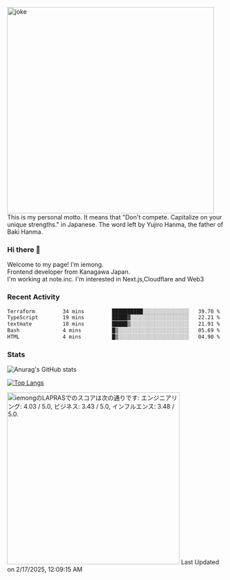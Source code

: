 <img width="480" src="https://text-pict.vercel.app/%E7%AB%B6%E3%81%86%E3%81%AA%E6%8C%81%E3%81%A1%E5%91%B3%E3%82%92%E6%B4%BB%E3%81%8B%E3%81%9B" alt="joke" />
This is my personal motto. It means that "Don't compete. Capitalize on your unique strengths." in Japanese. The word left by Yujiro Hanma, the father of Baki Hanma.


### Hi there 🍵
Welcome to my page! I’m iemong.   
Frontend developer from Kanagawa Japan.   
I'm working at note.inc.
I'm interested in Next.js,Cloudflare and Web3

### Recent Activity
<!--START_SECTION:waka-->

```txt
Terraform         34 mins         ██████████░░░░░░░░░░░░░░░   39.70 %
TypeScript        19 mins         █████▓░░░░░░░░░░░░░░░░░░░   22.21 %
textmate          18 mins         █████▒░░░░░░░░░░░░░░░░░░░   21.91 %
Bash              4 mins          █▒░░░░░░░░░░░░░░░░░░░░░░░   05.69 %
HTML              4 mins          █▒░░░░░░░░░░░░░░░░░░░░░░░   04.90 %
```

<!--END_SECTION:waka-->

### Stats

![Anurag's GitHub stats](https://github-readme-stats-taupe-psi.vercel.app/api?username=iemong&count_private=true&show_icons=true&theme=dracula)


[![Top Langs](https://github-readme-stats-taupe-psi.vercel.app/api/top-langs/?username=iemong&layout=compact&theme=dracula)](https://github.com/anuraghazra/github-readme-stats)


<!--START_SECTION:lapras-card-->
<p ><a href="https://lapras.com/public/iemong" target="_blank" rel="noopener noreferrer"><img alt="iemongのLAPRASでのスコアは次の通りです: エンジニアリング: 4.03 / 5.0, ビジネス: 3.43 / 5.0, インフルエンス: 3.48 / 5.0." src="https://lapras-card-generator.vercel.app/api/svg?e=4.03&b=3.43&i=3.48&b1=%23020E27&b2=%230E5593&i1=%23030E21&i2=%231688BF&l=ja" width="400" ></a>  
Last Updated on 2/17/2025, 12:09:15 AM</p>
<!--END_SECTION:lapras-card-->
